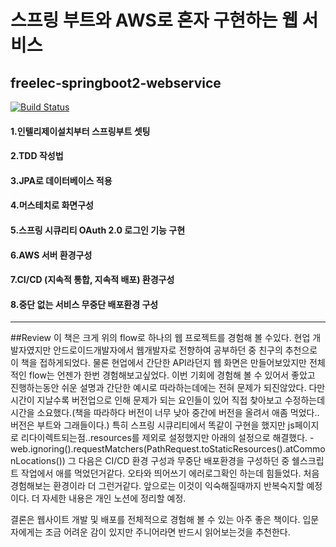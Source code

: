 # 스프링 부트와 AWS로 혼자 구현하는 웹 서비스
## freelec-springboot2-webservice

[![Build Status](https://app.travis-ci.com/pjt-tech/freelec-springboot2-webservice.svg?branch=master)](https://app.travis-ci.com/pjt-tech/freelec-springboot2-webservice)
#### 1.인텔리제이설치부터 스프링부트 셋팅 
#### 2.TDD 작성법 
#### 3.JPA로 데이터베이스 적용
#### 4.머스테치로 화면구성
#### 5.스프링 시큐리티 OAuth 2.0 로그인 기능 구현
#### 6.AWS 서버 환경구성
#### 7.CI/CD (지속적 통합, 지속적 배포) 환경구성
#### 8.중단 없는 서비스 무중단 배포환경 구성
---------------------------------------------------------------
##Review
이 책은 크게 위의 flow로 하나의 웹 프로젝트를 경험해 볼 수있다.
현업 개발자였지만 안드로이드개발자에서 웹개발자로 전향하여 공부하던 중 친구의 추천으로 이 책을 접하게되었다.
물론 현업에서 간단한 API라던지 웹 화면은 만들어보았지만 전체적인 flow는 언젠가 한번 경험해보고싶었다.
이번 기회에 경험해 볼 수 있어서 좋았고 진행하는동안 쉬운 설명과 간단한 예시로 따라하는데에는 전혀 문제가 되진않았다.
다만 시간이 지날수록 버전업으로 인해 문제가 되는 요인들이 있어 직접 찾아보고 수정하는데 시간을 소요했다.(책을 따라하다 버전이 너무 낮아 중간에 버전을 올려서 애좀 먹었다..버전은 부트와 그래들이다.)
특히 스프링 시큐리티에서 똑같이 구현을 했지만 js페이지로 리다이렉트되는점..resources를 제외로 설정했지만 아래의 설정으로 해결했다. 
-web.ignoring().requestMatchers(PathRequest.toStaticResources().atCommonLocations()) 
그 다음은 CI/CD 환경 구성과 무중단 배포환경을 구성하던 중 쉘스크립트 작업에서 애를 먹었던거같다. 오타와 띄어쓰기 에러로그확인 하는데 힘들었다. 처음 경험해보는 환경이라 더 그런거같다.
앞으로는 이것이 익숙해질때까지 반복숙지할 예정이다. 더 자세한 내용은 개인 노션에 정리할 예정.

결론은 웹사이트 개발 및 배포를 전체적으로 경험해 볼 수 있는 아주 좋은 책이다. 입문자에게는 조금 어려운 감이 있지만 주니어라면 반드시 읽어보는것을 추천한다.
